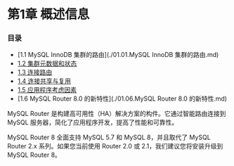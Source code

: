 # 第1章 概述信息

### 目录

- [1.1 MySQL InnoDB 集群的路由](./01.01.MySQL InnoDB 集群的路由.md)
- [1.2 集群元数据和状态](./01.02.集群元数据和状态.md)
- [1.3 连接路由](./01.03.连接路由.md)
- [1.4 连接共享与复用](./01.04.连接共享与复用.md)
- [1.5 应用程序考虑因素](./01.05.应用程序考虑因素.md)
- [1.6 MySQL Router 8.0 的新特性](./01.06.MySQL Router 8.0 的新特性.md)

MySQL Router 是构建高可用性（HA）解决方案的构件。它通过智能路由连接到 MySQL 服务器，简化了应用程序开发，提高了性能和可靠性。

MySQL Router 8 全面支持 MySQL 5.7 和 MySQL 8，并且取代了 MySQL Router 2.x 系列。如果您当前使用 Router 2.0 或 2.1，我们建议您将安装升级到 MySQL Router 8。
